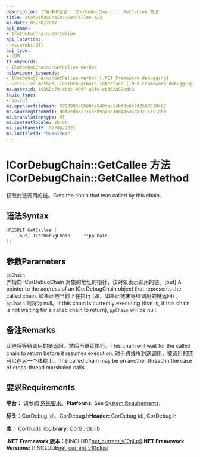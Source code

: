 ```yaml
---
description: 了解详细信息： ICorDebugChain：： GetCallee 方法
title: ICorDebugChain::GetCallee 方法
ms.date: 03/30/2017
api_name:
- ICorDebugChain.GetCallee
api_location:
- mscordbi.dll
api_type:
- COM
f1_keywords:
- ICorDebugChain::GetCallee method
helpviewer_keywords:
- ICorDebugChain::GetCallee method [.NET Framework debugging]
- GetCallee method, ICorDebugChain interface [.NET Framework debugging]
ms.assetid: 19560c79-abdc-4bdf-a5fe-eb362a59edc0
topic_type:
- apiref
ms.openlocfilehash: 4787893c86804c648dae14bf2e6f7425808104b7
ms.sourcegitcommit: ddf7edb67715a5b9a45e3dd44536dabc153c1de0
ms.translationtype: MT
ms.contentlocale: zh-CN
ms.lasthandoff: 02/06/2021
ms.locfileid: "99661384"
---
```

# <a name="icordebugchaingetcallee-method"></a><span data-ttu-id="da6dc-103">ICorDebugChain::GetCallee 方法</span><span class="sxs-lookup"><span data-stu-id="da6dc-103">ICorDebugChain::GetCallee Method</span></span>

<span data-ttu-id="da6dc-104">获取此链调用的链。</span><span class="sxs-lookup"><span data-stu-id="da6dc-104">Gets the chain that was called by this chain.</span></span>  
  
## <a name="syntax"></a><span data-ttu-id="da6dc-105">语法</span><span class="sxs-lookup"><span data-stu-id="da6dc-105">Syntax</span></span>  
  
```cpp  
HRESULT GetCallee (  
    [out] ICorDebugChain     **ppChain  
);  
```  
  
## <a name="parameters"></a><span data-ttu-id="da6dc-106">参数</span><span class="sxs-lookup"><span data-stu-id="da6dc-106">Parameters</span></span>  

 `ppChain`  
 <span data-ttu-id="da6dc-107">弄指向 ICorDebugChain 对象的地址的指针，该对象表示调用的链。</span><span class="sxs-lookup"><span data-stu-id="da6dc-107">[out] A pointer to the address of an ICorDebugChain object that represents the called chain.</span></span> <span data-ttu-id="da6dc-108">如果此链当前正在执行 (即，如果此链未等待调用的链返回) ， `ppChain` 则将为 null。</span><span class="sxs-lookup"><span data-stu-id="da6dc-108">If this chain is currently executing (that is, if this chain is not waiting for a called chain to return), `ppChain` will be null.</span></span>  
  
## <a name="remarks"></a><span data-ttu-id="da6dc-109">备注</span><span class="sxs-lookup"><span data-stu-id="da6dc-109">Remarks</span></span>  

 <span data-ttu-id="da6dc-110">此链将等待调用的链返回，然后再继续执行。</span><span class="sxs-lookup"><span data-stu-id="da6dc-110">This chain will wait for the called chain to return before it resumes execution.</span></span> <span data-ttu-id="da6dc-111">对于跨线程封送调用，被调用的链可以在另一个线程上。</span><span class="sxs-lookup"><span data-stu-id="da6dc-111">The called chain may be on another thread in the case of cross-thread marshaled calls.</span></span>  
  
## <a name="requirements"></a><span data-ttu-id="da6dc-112">要求</span><span class="sxs-lookup"><span data-stu-id="da6dc-112">Requirements</span></span>  

 <span data-ttu-id="da6dc-113">**平台：** 请参阅 [系统要求](../../get-started/system-requirements.md)。</span><span class="sxs-lookup"><span data-stu-id="da6dc-113">**Platforms:** See [System Requirements](../../get-started/system-requirements.md).</span></span>  
  
 <span data-ttu-id="da6dc-114">**标头**：CorDebug.idl、CorDebug.h</span><span class="sxs-lookup"><span data-stu-id="da6dc-114">**Header:** CorDebug.idl, CorDebug.h</span></span>  
  
 <span data-ttu-id="da6dc-115">**库：** CorGuids.lib</span><span class="sxs-lookup"><span data-stu-id="da6dc-115">**Library:** CorGuids.lib</span></span>  
  
 <span data-ttu-id="da6dc-116">**.NET Framework 版本：**[!INCLUDE[net_current_v10plus](../../../../includes/net-current-v10plus-md.md)]</span><span class="sxs-lookup"><span data-stu-id="da6dc-116">**.NET Framework Versions:** [!INCLUDE[net_current_v10plus](../../../../includes/net-current-v10plus-md.md)]</span></span>
